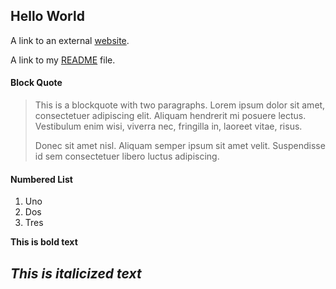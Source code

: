 ## Hello World

<p>A link to an external <a href="https://www.google.com/" title="Title"> website</a>.</p>

A link to my [README](/README.md/) file.

#### Block Quote

> This is a blockquote with two paragraphs. Lorem ipsum dolor sit amet,
> consectetuer adipiscing elit. Aliquam hendrerit mi posuere lectus.
> Vestibulum enim wisi, viverra nec, fringilla in, laoreet vitae, risus.
> 
> Donec sit amet nisl. Aliquam semper ipsum sit amet velit. Suspendisse
> id sem consectetuer libero luctus adipiscing.

#### Numbered List
1. Uno
2. Dos
3. Tres

**This is bold text**

*This is italicized text*
------
